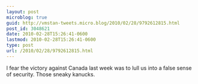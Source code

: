 ```yaml
---
layout: post
microblog: true
guid: http://vmstan-tweets.micro.blog/2010/02/28/9792612815.html
post_id: 3048621
date: 2010-02-28T15:26:41-0600
lastmod: 2010-02-28T15:26:41-0600
type: post
url: /2010/02/28/9792612815.html
---
```

I fear the victory against Canada last week was to lull us into a false sense of security. Those sneaky kanucks.
